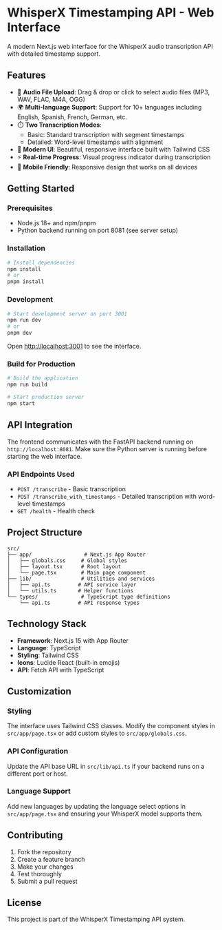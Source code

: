 # WhisperX Timestamping API - Web Interface

A modern Next.js web interface for the WhisperX audio transcription API with detailed timestamp support.

## Features

- 🎵 **Audio File Upload**: Drag & drop or click to select audio files (MP3, WAV, FLAC, M4A, OGG)
- 🌍 **Multi-language Support**: Support for 10+ languages including English, Spanish, French, German, etc.
- ⏱️ **Two Transcription Modes**:
  - Basic: Standard transcription with segment timestamps
  - Detailed: Word-level timestamps with alignment
- 🎨 **Modern UI**: Beautiful, responsive interface built with Tailwind CSS
- ⚡ **Real-time Progress**: Visual progress indicator during transcription
- 📱 **Mobile Friendly**: Responsive design that works on all devices

## Getting Started

### Prerequisites

- Node.js 18+ and npm/pnpm
- Python backend running on port 8081 (see server setup)

### Installation

```bash
# Install dependencies
npm install
# or
pnpm install
```

### Development

```bash
# Start development server on port 3001
npm run dev
# or
pnpm dev
```

Open [http://localhost:3001](http://localhost:3001) to see the interface.

### Build for Production

```bash
# Build the application
npm run build

# Start production server
npm start
```

## API Integration

The frontend communicates with the FastAPI backend running on `http://localhost:8081`. Make sure the Python server is running before starting the web interface.

### API Endpoints Used

- `POST /transcribe` - Basic transcription
- `POST /transcribe_with_timestamps` - Detailed transcription with word-level timestamps
- `GET /health` - Health check

## Project Structure

```
src/
├── app/                 # Next.js App Router
│   ├── globals.css     # Global styles
│   ├── layout.tsx      # Root layout
│   └── page.tsx        # Main page component
├── lib/                # Utilities and services
│   ├── api.ts         # API service layer
│   └── utils.ts       # Helper functions
└── types/              # TypeScript type definitions
    └── api.ts         # API response types
```

## Technology Stack

- **Framework**: Next.js 15 with App Router
- **Language**: TypeScript
- **Styling**: Tailwind CSS
- **Icons**: Lucide React (built-in emojis)
- **API**: Fetch API with TypeScript

## Customization

### Styling
The interface uses Tailwind CSS classes. Modify the component styles in `src/app/page.tsx` or add custom styles to `src/app/globals.css`.

### API Configuration
Update the API base URL in `src/lib/api.ts` if your backend runs on a different port or host.

### Language Support
Add new languages by updating the language select options in `src/app/page.tsx` and ensuring your WhisperX model supports them.

## Contributing

1. Fork the repository
2. Create a feature branch
3. Make your changes
4. Test thoroughly
5. Submit a pull request

## License

This project is part of the WhisperX Timestamping API system.
